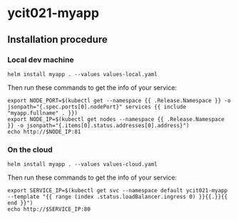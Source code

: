 # ycit021-myapp

## Installation procedure

### Local dev machine

    helm install myapp . --values values-local.yaml

Then run these commands to get the info of your service:

    export NODE_PORT=$(kubectl get --namespace {{ .Release.Namespace }} -o jsonpath="{.spec.ports[0].nodePort}" services {{ include "myapp.fullname" . }})
    export NODE_IP=$(kubectl get nodes --namespace {{ .Release.Namespace }} -o jsonpath="{.items[0].status.addresses[0].address}")
    echo http://$NODE_IP:81

### On the cloud

    helm install myapp . --values values-cloud.yaml
Then run these commands to get the info of your service:

    export SERVICE_IP=$(kubectl get svc --namespace default ycit021-myapp --template "{{ range (index .status.loadBalancer.ingress 0) }}{{.}}{{ end }}")
    echo http://$SERVICE_IP:80
